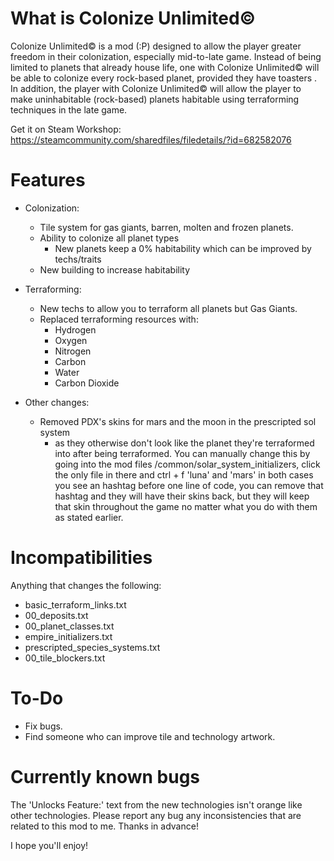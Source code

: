 # What is Colonize Unlimited©

Colonize Unlimited© is a mod (:P) designed to allow the player greater freedom in their colonization, especially mid-to-late game. Instead of being limited to planets that already house life, one with Colonize Unlimited© will be able to colonize every rock-based planet, provided they have toasters . In addition, the player with Colonize Unlimited© will allow the player to make uninhabitable (rock-based) planets habitable using terraforming techniques in the late game.

Get it on Steam Workshop: https://steamcommunity.com/sharedfiles/filedetails/?id=682582076

# Features

* Colonization:
  * Tile system for gas giants, barren, molten and frozen planets.
  * Ability to colonize all planet types
    * New planets keep a 0% habitability which can be improved by techs/traits
  * New building to increase habitability
* Terraforming:
  * New techs to allow you to terraform all planets but Gas Giants.
  * Replaced terraforming resources with:
    * Hydrogen
    * Oxygen
    * Nitrogen
    * Carbon
    * Water
    * Carbon Dioxide

* Other changes:
  * Removed PDX's skins for mars and the moon in the prescripted sol system
    * as they otherwise don't look like the planet they're terraformed into after being terraformed. You can manually change this by going into the mod files /common/solar_system_initializers, click the only file in there and ctrl + f 'luna' and 'mars' in both cases you see an hashtag before one line of code, you can remove that hashtag and they will have their skins back, but they will keep that skin throughout the game no matter what you do with them as stated earlier.

# Incompatibilities
Anything that changes the following:
* basic_terraform_links.txt
* 00_deposits.txt
* 00_planet_classes.txt
* empire_initializers.txt
* prescripted_species_systems.txt
* 00_tile_blockers.txt

# To-Do

* Fix bugs.
* Find someone who can improve tile and technology artwork.

# Currently known bugs

The 'Unlocks Feature:' text from the new technologies isn't orange like other technologies.
Please report any bug any inconsistencies that are related to this mod to me. Thanks in advance!

I hope you'll enjoy!
